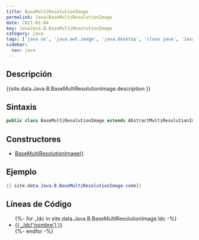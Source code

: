 ```yaml
---
title: BaseMultiResolutionImage
permalink: Java/BaseMultiResolutionImage
date: 2021-01-04
key: JavaJava.B.BaseMultiResolutionImage
category: java
tags: ['java se', 'java.awt.image', 'java.desktop', 'clase java', 'Java 9']
sidebar: 
  nav: java
---
```


## Descripción
{{site.data.Java.B.BaseMultiResolutionImage.description }}

## Sintaxis
~~~java
public class BaseMultiResolutionImage extends AbstractMultiResolutionImage
~~~

## Constructores
* [BaseMultiResolutionImage()](/Java/BaseMultiResolutionImage/BaseMultiResolutionImage/)

## Ejemplo
~~~java
{{ site.data.Java.B.BaseMultiResolutionImage.code}}
~~~

## Líneas de Código
<ul>
{%- for _ldc in site.data.Java.B.BaseMultiResolutionImage.ldc -%}
   <li>
       <a href="{{_ldc['url'] }}">{{ _ldc['nombre'] }}</a>
   </li>
{%- endfor -%}
</ul>
